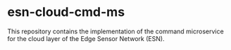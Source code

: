 # esn-cloud-cmd-ms
This repository contains the implementation of the command microservice for the cloud layer of the Edge Sensor Network (ESN).
